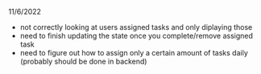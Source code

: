 11/6/2022
- not correctly looking at users assigned tasks and only diplaying those
- need to finish updating the state once you complete/remove assigned task
- need to figure out how to assign only a certain amount of tasks daily (probably should be done in backend)